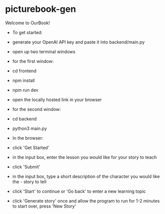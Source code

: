 ﻿# picturebook-gen 
Welcome to OurBook!

- To get started:
-   generate your OpenAI API key and paste it into backend/main.py
-   open up two terminal windows

- for the first window:
- cd frontend
- npm install
- npm run dev
-   open the locally hosted link in your browser

- for the second window:
- cd backend
- python3 main.py

- In the browser:
- click 'Get Started'
- in the input box, enter the lesson you would like for your story to teach
- click 'Submit'
- in the input box, type a short description of the character you would like the - story to tell
- click 'Start' to continue or 'Go back' to enter a new learning topic
- click 'Generate story' once and allow the program to run for 1-2 minutes
to start over, press 'New Story'